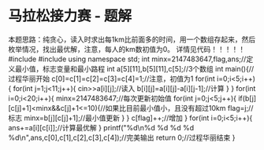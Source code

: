 # 马拉松接力赛 - 题解

本题思路：纯贪心，读入时求出每1km比前面多的时间，用一个数组存起来，然后枚举情况，找出最优解，注意，每人的km数初值为0。
详情见代码！！！！！
#include<cstdio>
#include<iostream>
using namespace std;
int minx=2147483647,flag,ans;//定义最小值，标志变量和最小路程
int a[5][11],b[5][11],c[5];//3个数组
int main(){//过程华丽开始
    c[0]=c[1]=c[2]=c[3]=c[4]=1;//注意，初值为1
    for(int i=0;i<5;i++){
        for(int j=1;j<11;j++){
            cin>>a[i][j];//读入
            b[i][j]=a[i][j]-a[i][j-1];//计算
        }
    }
    for(int i=0;i<20;i++){
        minx=2147483647;//每次更新初始值
        for(int j=0;j<5;j++){
            if(b[j][c[j]+1]<minx&&c[j]+1<=10){//如果比目前最小值小，且没有超过10km
                flag=j;//标志
                minx=b[j][c[j]+1];//最小值更新
            }
        }
        c[flag]++;//增加
    }
    for(int i=0;i<5;i++){
        ans+=a[i][c[i]];//计算最优解
    }
    printf("%d\n%d %d %d %d %d\n",ans,c[0],c[1],c[2],c[3],c[4]);//完美输出
    return 0;//过程华丽结束
}


 